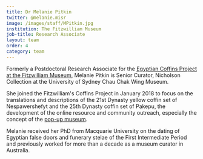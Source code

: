 ```yaml
---
title: Dr Melanie Pitkin
twitter: @melanie.misr
image: /images/staff/MPitkin.jpg
institution: The Fitzwilliam Museum
job-title: Research Associate
layout: team
order: 4
category: team
---
```

Formerly a Postdoctoral Research Associate for the [Egyptian Coffins Project at the Fitzwilliam Museum](https://egyptiancoffins.org), Melanie Pitkin is Senior Curator, Nicholson Collection at the University of Sydney Chau Chak Wing Museum. 

She joined the Fitzwilliam's Coffins Project in January 2018 to focus on the translations and descriptions of the 21st Dynasty yellow coffin set of Nespawershefyt and the 25th Dynasty coffin set of Pakepu, the development of the online resource and community outreach, especially the concept of the [pop-up museum](https://egyptiancoffins.org/pop-ups). 

Melanie received her PhD from Macquarie University on the dating of Egyptian false doors and funerary stelae of the First Intermediate Period and previously worked for more than a decade as a museum curator in Australia.
